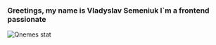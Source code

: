 ### Greetings, my name is Vladyslav Semeniuk I`m a frontend passionate

<img align="left" alt="Qnemes stat" src="https://github-readme-stats.vercel.app/api?username=qnemes&show_icons=true&theme=radical"/>


[website]: https://qnemes.github.io/